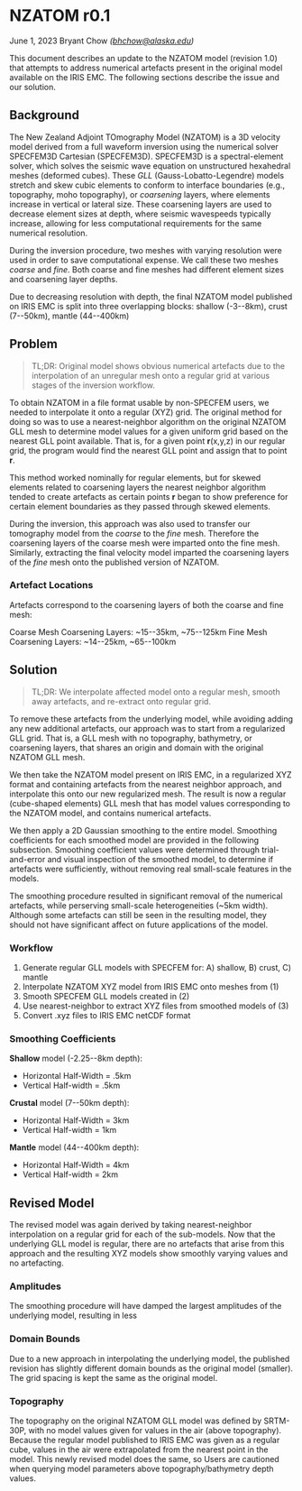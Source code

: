 # NZATOM r0.1

June 1, 2023 
Bryant Chow *(bhchow@alaska.edu)*

This document describes an update to the NZATOM model (revision 1.0) that 
attempts to address numerical artefacts present in the original model available
on the IRIS EMC. The following sections describe the issue and our solution.

## Background

The New Zealand Adjoint TOmography Model (NZATOM) is a 3D velocity model 
derived from a full waveform inversion using the numerical solver SPECFEM3D
Cartesian (SPECFEM3D). SPECFEM3D is a spectral-element solver, which solves 
the seismic wave equation on unstructured hexahedral meshes (deformed cubes). 
These *GLL* (Gauss-Lobatto-Legendre) models stretch and skew cubic elements to
conform to interface boundaries (e.g., topography, moho topography), or 
*coarsening* layers, where elements increase in vertical or lateral size. These
coarsening layers are used to decrease element sizes at depth, where seismic 
wavespeeds typically increase, allowing for less computational requirements
for the same numerical resolution. 

During the inversion procedure, two meshes with varying resolution were used
in order to save computational expense. We call these two meshes *coarse* 
and *fine*. Both coarse and fine meshes had different element sizes and
coarsening layer depths.

Due to decreasing resolution with depth, the final NZATOM model published on 
IRIS EMC is split into three overlapping blocks: shallow (-3--8km), 
crust (7--50km), mantle (44--400km)


## Problem

> TL;DR: Original model shows obvious numerical artefacts due to the 
  interpolation of an unregular mesh onto a regular grid at various stages 
  of the inversion workflow.

To obtain NZATOM in a file format usable by non-SPECFEM users, we needed to 
interpolate it onto a regular (XYZ) grid. The original method for doing so
was to use a nearest-neighbor algorithm on the original NZATOM GLL mesh to 
determine model values for a given uniform grid based on the nearest GLL point
available. That is, for a given point **r**(x,y,z) in our regular grid, the 
program would find the nearest GLL point and assign that to point **r**.

This method worked nominally for regular elements, but for skewed elements 
related to coarsening layers the nearest neighbor algorithm tended to create
artefacts as certain points **r** began to show preference for certain element
boundaries as they passed through skewed elements.

During the inversion, this approach was also used to transfer our tomography 
model from the *coarse* to the *fine* mesh. Therefore the coarsening layers
of the coarse mesh were imparted onto the fine mesh. Similarly, extracting the
final velocity model imparted the coarsening layers of the *fine* mesh onto 
the published version of NZATOM.

### Artefact Locations

Artefacts correspond to the coarsening layers of both the coarse and fine mesh:

Coarse Mesh Coarsening Layers: ~15--35km, ~75--125km
Fine Mesh Coarsening Layers: ~14--25km, ~65--100km


## Solution

> TL;DR: We interpolate affected model onto a regular mesh, smooth away 
  artefacts, and re-extract onto regular grid.

To remove these artefacts from the underlying model, while avoiding adding any
new additional artefacts, our approach was to start from a regularized GLL grid.
That is, a GLL mesh with no topography, bathymetry, or coarsening layers, that
shares an origin and domain with the original NZATOM GLL mesh.

We then take the NZATOM model present on IRIS EMC, in a regularized XYZ format 
and containing artefacts from the nearest neighbor approach, and interpolate 
this onto our new regularized mesh. The result is now a regular (cube-shaped
elements) GLL mesh that has model values corresponding to the NZATOM model, and
contains numerical artefacts.

We then apply a 2D Gaussian smoothing to the entire model. Smoothing 
coefficients for each smoothed model are provided in the following subsection.
Smoothing coefficient values were determined through trial-and-error and visual 
inspection of the smoothed model, to determine if artefacts were sufficiently,
without removing real small-scale features in the models. 

The smoothing procedure resulted in significant removal of the numerical 
artefacts, while perserving small-scale heterogeneities (~5km width). Although
some artefacts can still be seen in the resulting model, they should not have
significant affect on future applications of the model. 

### Workflow

1. Generate regular GLL models with SPECFEM for: A) shallow, B) crust, C) mantle
2. Interpolate NZATOM XYZ model from IRIS EMC onto meshes from (1)
3. Smooth SPECFEM GLL models created in (2)
4. Use nearest-neighbor to extract XYZ files from smoothed models of (3)
5. Convert .xyz files to IRIS EMC netCDF format


### Smoothing Coefficients

**Shallow** model (-2.25--8km depth):
- Horizontal Half-Width = .5km
- Vertical Half-width = .5km

**Crustal** model (7--50km depth):
- Horizontal Half-Width = 3km
- Vertical Half-width = 1km

**Mantle** model (44--400km depth):
- Horizontal Half-Width = 4km
- Vertical Half-width = 2km


## Revised Model

The revised model was again derived by taking nearest-neighbor interpolation 
on a regular grid for each of the sub-models. Now that the underlying GLL model
is regular, there are no artefacts that arise from this approach and the 
resulting XYZ models show smoothly varying values and no artefacting. 

### Amplitudes

The smoothing procedure will have damped the largest amplitudes of the 
underlying model, resulting in less 

### Domain Bounds

Due to a new approach in interpolating the underlying model, the published 
revision has slightly different domain bounds as the original model (smaller). 
The grid spacing is kept the same as the original model.

### Topography

The topography on the original NZATOM GLL model was defined by SRTM-30P, with 
no model values given for values in the air (above topography). Because the 
regular model published to IRIS EMC was given as a regular cube, values in the 
air were extrapolated from the nearest point in the model. This newly revised 
model does the same, so Users are cautioned when querying model parameters above 
topography/bathymetry depth values.

